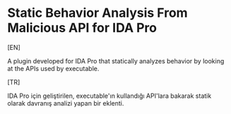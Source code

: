 # Static Behavior Analysis From Malicious API for IDA Pro
[EN]

A plugin developed for IDA Pro that statically analyzes behavior by looking at the APIs used by executable.

[TR]

IDA Pro için geliştirilen, executable'ın kullandığı API'lara bakarak statik olarak davranış analizi yapan bir eklenti.